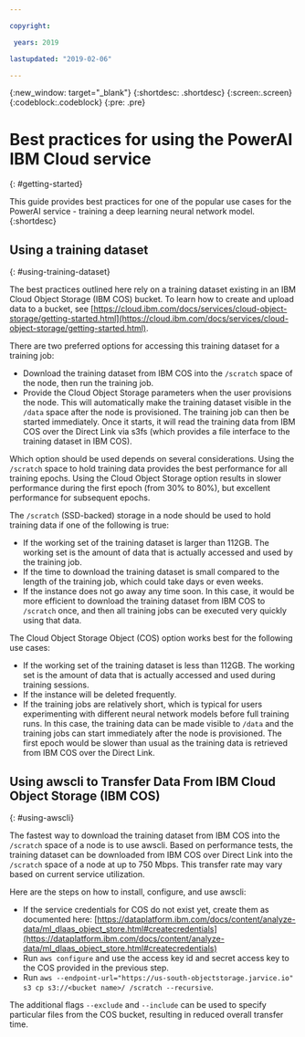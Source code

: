 ```yaml
---

copyright:

 years: 2019

lastupdated: "2019-02-06"

---
```


{:new_window: target="_blank"}
{:shortdesc: .shortdesc}
{:screen:.screen}
{:codeblock:.codeblock}
{:pre: .pre}

# Best practices for using the PowerAI IBM Cloud service
{: #getting-started}

This guide provides best practices for one of the popular use cases for the PowerAI service - training a deep learning neural network model.
{:shortdesc}

## Using a training dataset
{: #using-training-dataset}

The best practices outlined here rely on a training dataset existing in an IBM Cloud Object Storage (IBM COS) bucket. To learn how to create and upload data to a bucket, see [https://cloud.ibm.com/docs/services/cloud-object-storage/getting-started.html](https://cloud.ibm.com/docs/services/cloud-object-storage/getting-started.html).

There are two preferred options for accessing this training dataset for a training job:

- Download the training dataset from IBM COS into the `/scratch` space of the node, then run the training job.
- Provide the Cloud Object Storage parameters when the user provisions the node. This will automatically make the training dataset visible in the `/data` space after the node is provisioned. The training job can then be started immediately. Once it starts, it will read the training data from IBM COS over the Direct Link via s3fs (which provides a file interface to the training dataset in IBM COS).

Which option should be used depends on several considerations. Using the `/scratch` space to hold training data provides the best performance for all training epochs. Using the Cloud Object Storage option results in slower performance during the first epoch (from 30% to 80%), but excellent performance for subsequent epochs.

The `/scratch` (SSD-backed) storage in a node should be used to hold training data if one of the following is true:

- If the working set of the training dataset is larger than 112GB.  The working set is the amount of data that is actually accessed and used by the training job.
- If the time to download the training dataset is small compared to the length of the training job, which could take days or even weeks.
- If the instance does not go away any time soon.  In this case, it would be more efficient to download the training dataset from IBM COS to `/scratch` once, and then all training jobs can be executed very quickly using that data.

The Cloud Object Storage Object (COS) option works best for the following use cases:

- If the working set of the training dataset is less than 112GB. The working set is the amount of data that is actually accessed and used during training sessions.
- If the instance will be deleted frequently.
- If the training jobs are relatively short, which is typical for users experimenting with different neural network models before full training runs. In this case, the training data can be made visible to `/data` and the training jobs can start immediately after the node is provisioned. The first epoch would be slower than usual as the training data is retrieved from IBM COS over the Direct Link.

## Using awscli to Transfer Data From IBM Cloud Object Storage (IBM COS)
{: #using-awscli}

The fastest way to download the training dataset from IBM COS into the `/scratch` space of a node is to use awscli. Based on performance tests, the training dataset can be downloaded from IBM COS over Direct Link into the `/scratch` space of a node at up to 750 Mbps. This transfer rate may vary based on current service utilization.

Here are the steps on how to install, configure, and use awscli:

- If the service credentials for COS do not exist yet, create them as documented here: [https://dataplatform.ibm.com/docs/content/analyze-data/ml_dlaas_object_store.html#createcredentials](https://dataplatform.ibm.com/docs/content/analyze-data/ml_dlaas_object_store.html#createcredentials)
- Run `aws configure` and use the access key id and secret access key to the COS provided in the previous step.
- Run `aws --endpoint-url="https://us-south-objectstorage.jarvice.io" s3 cp s3://<bucket name>/ /scratch --recursive`.

The additional flags `--exclude` and `--include` can be used to specify particular files from the COS bucket, resulting in reduced overall transfer time.
